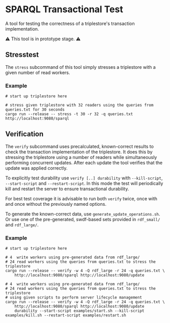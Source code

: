 # SPARQL Transactional Test
A tool for testing the correctness of a triplestore's transaction implementation.

⚠️ This tool is in prototype stage. ⚠️

## Stresstest
The `stress` subcommand of this tool simply stresses
a triplestore with a given number of read workers.

### Example
```shell
# start up triplestore here

# stress given triplestore with 32 readers using the queries from queries.txt for 30 seconds
cargo run --release -- stress -t 30 -r 32 -q queries.txt http://localhost:9080/sparql
```


## Verification
The `verify` subcommand uses precalculated, known-correct results to check the
transaction implementation of the triplestore. It does this by stressing the triplestore using
a number of readers while simultaneously performing concurrent updates. After each update the tool verifies that
the update was applied correctly.

To explicitly test durability use `verify [..] durability` with `--kill-script`, `--start-script` and `--restart-script`.
In this mode the test will periodically kill and restart the server to ensure transactional durability.

For best test coverage it is advisable to run both `verify` twice, once with and once without the
previously named options.

To generate the known-correct data, use `generate_update_operations.sh`.
Or use one of the pre-generated, swdf-based sets provided in `rdf_small/` and `rdf_large/`.

### Example
```shell
# start up triplestore here

# 4  write workers using pre-generated data from rdf_large/
# 24 read workers using the queries from queries.txt to stress the triplestore
cargo run --release -- verify -w 4 -Q rdf_large -r 24 -q queries.txt \
    http://localhost:9080/sparql http://localhost:9080/update

# 4  write workers using pre-generated data from rdf_large/
# 24 read workers using the queries from queries.txt to stress the triplestore
# using given scripts to perform server lifecycle management
cargo run --release -- verify -w 4 -Q rdf_large -r 24 -q queries.txt \
    http://localhost:9080/sparql http://localhost:9080/update
    durability --start-script examples/start.sh --kill-script examples/kill.sh --restart-script examples/restart.sh
```
